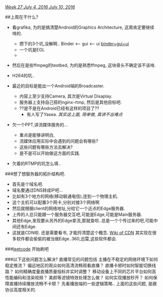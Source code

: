 *[Week 27	July 4, 2016	July 10, 2016](http://www.epochconverter.com/weeks/2016)*

##上周在干什么?
* 看grafika, 为的是搞清楚Android的Graphics Architecture, 这周肯定要继续啃的.
  * 攒下的3个坑,没解啊.. Binder <-- gui <-- ui [binder+gui+ui](http://androidxref.com/5.1.1_r6/xref/frameworks/native/libs/)
  * 一个坑是EGL
  * 
* 然后在是些ffmpeg的testbed, 为的是熟悉ffmpeg, 这块骨头不确定该不该啃.
* H264的坑..
* 最近的目标是能出一个Android端的Broadcaster.
  * 内容上至少支持Camera, 其次是Virtual Disaplay.
  * 服务器上支持自己搭的nginx-rtmp, 然后是其他目标吧.
  * ??是不是在Android已经有这样的项目了??
    * 有人写了Yasea. *其实这上面, 简单做, 真讲不出难点*
   
* 欠一个PPT,讲流媒体服务的...
  * 重点是能够讲明白,
  * 流媒体应用实际中会遇到的问题会有哪些?
  * 这些问题有哪些方法去解决?
  * 是不是可以开始做这方面的实践.
* 欠着的RTMP的坑怎么填..

###想了想服务器的拓扑结构吧.
* 首先是个域名吧.
* 域名要通过DNS转成IP吧...
* 比如有3个地方的网络(移动联通电信),连到一个物理主机.
* 这个主机可以配置3个网卡,分别对接3个网络啊
* 然后就根据client的网络地址,分给它一个近点的Edge服务器.
* 上传的人总只能跟一个服务器交互吧,可能是Edge,可能是Main服务器.
* 其他Edge,发现要从另外的Edge拿流,那就查呗..总是一个个传过来的吧,可能中间还有Edge.
* 这就是CDN呗.
还是需要看书, 才能捋清楚这个概念.
[Wiki of CDN](https://en.wikipedia.org/wiki/Content_delivery_network)
其实现在很多软件都会偷偷的被当做Edge..360,迅雷,这些软件都会.

###[leetcode](https://leetcode.com/)
开始刷吧

###以下这些问题怎么解决?
直播常见的问题包括
    主播在不稳定的网络环境下如何稳定推流？
    偏远地区的观众如何高清流畅观看直播？
    直播卡顿时如何智能切换线路？
    如何精确度量直播质量指标并实时调整？
    移动设备上不同的芯片平台如何高性能编码和渲染视频？
    美颜等滤镜特效处理怎么做？
    如何实现播放秒开？
    如何保障直播持续播放流畅不卡顿？
先看播放端的一些逻辑策略..
  上面的这些问题, 是跟协议高度相关的.
  
